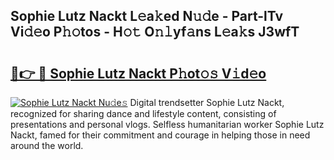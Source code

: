 ## Sophie Lutz Nackt L𝚎a𝚔ed N𝚞𝚍e - Part-lTv Vi𝚍𝚎o P𝚑𝚘tos - H𝚘𝚝 O𝚗𝚕yf𝚊ns L𝚎a𝚔s J3wfT

# <h2><a href="http://kf6pomw.oniu.top/?m=Sophie+Lutz+Nackt">🔗👉 🔴 Sophie Lutz Nackt P𝚑ot𝚘𝚜 V𝚒d𝚎o</a></h2>

[![Sophie Lutz Nackt Nu𝚍e𝚜](https://i.imgur.com/0qMVB7G.gif)](http://kf6pomw.oniu.top/?m=Sophie+Lutz+Nackt)
Digital trendsetter Sophie Lutz Nackt, recognized for sharing dance and lifestyle content, consisting of presentations and personal vlogs. Selfless humanitarian worker Sophie Lutz Nackt, famed for their commitment and courage in helping those in need around the world.  
